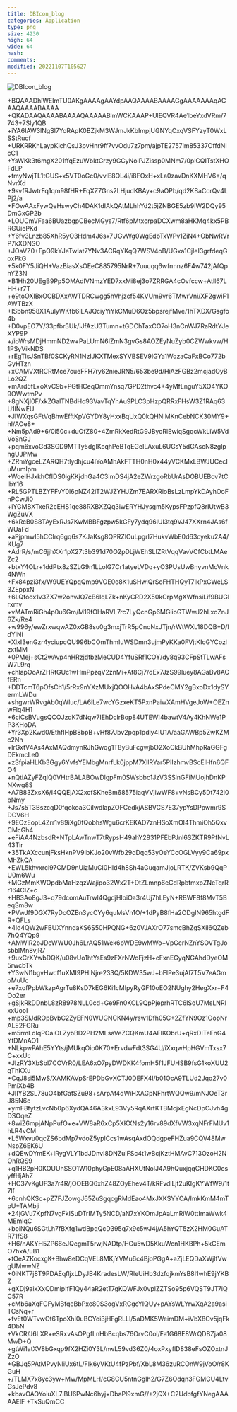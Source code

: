 ```yaml
---
title: DBIcon_blog
categories: Application
type: png
size: 4230
high: 64
wide: 64
hash: 
comments: 
modified: 20221107T105627
---
```

![DBIcon_blog][1]

[1]: data:image/png;base64,iVBORw0KGgoAAAANSUhEUgAAAEAAAABACAYAAAHdbkFIAAAABGdBTUEAALGPC/xh
+BQAAADhlWElmTU0AKgAAAAgAAYdpAAQAAAABAAAAGgAAAAAAAqACAAQAAAABAAAA
+QKADAAQAAAABAAAAQAAAAABlmWCKAAAP+UlEQVR4Ae1beYxdVRm/7743+7Sly1QB
+iYA6IAW3lNgSl7YoRApK0BZjkM3WJmJkKbImpjUGNYqCxqVSFYzyT0WxLSStRucf
+URKRRKhLaypKlchQsJ3pvHnr9ff7vvOdu7z7pm/ajpTE2757lm85337OffdNIcC1
+YsWKk3t6mgX201ffqEzuWbktGrzy9GCyNolPJZissp0MNm7/0plCQITstXHOFdEP
+tmyNwjTL1tGUS+x5VT0oGc0/vvlE8OL4i/i8FOxH+xLa0zavDnKXMHV6+/qNvrXd
+9svfRJwtrFq1qm98fHR+FqXZ7Gns2LHjudKBAy+c9aOPb/qd2KBaCcrQv4LPj2/a
+FOwAAxFywQeHswyCh4DAK1dIAkQAtMLhhYd2t5jZNBGE5zb9IW2DQy95DmGxGP2b
+LOUCmVFaa6BUazbgpCBecMGys7/Rtf6pMtxcrpaDCXwm8aHKMq4kx5PBRGUiePKd
+Y6fv3Lnzb85XhR5yO3Hdm4J6sx7UGvWg0WgEdbTxWPv1ZiN4+ObNwRVrP7kXDNSO
+JOaVZ0+FpO9kYJeTwIat7YNv3ACRqYKqQ7WSV4oB/UGxa1CjIeI3grfdeqGoxPkG
+5k0FY5JiQH+VazBiasXsOEeC885795NrR+7uuuqq6wfnnnz6F4w742jAfQphYZ3N
+B1Hh20UEgB9Pp5OMAdIVNmzYED7xxMi8ej3o7ZRRGA4cOvfccw+Atll67LHH+r7T
+e9toOXIBxOCBDXxAWTDRCwgg5hVhjzcf54KVUm9vr6TMwrVni/XF2gwiF1AWTBzX
+ISbbn958X1AulyWKfb6lLAJQciyYiYkCMuD6Oz5bpsrejfMve/1hTXDX/Gsgfo4b
+D0vpEO7Y/33pfbr3Uk/iJfAzU3Tumn+tGDChTaxCO7oH3nCnWJ7RaRdtYJeXYP9P
+/ioWrsMDjHmmND2w+PaLUmN6IZmN3gvGs8AOZEyNuZyb0CZWwkvw/H1PSyVikNDS
+rEgTlsJSnTBf0SCKyRN1NzlJKXTMexSYVBSEV9IGYa1WqzaCaFxBCo772bGyHTzn
+xCAMVXtRCRtMce7cueFFH7ry62nieJRN5/653be9d/HiAzFGBz2mcjadOyBLo2QZ
+mArd5fL+oXvC9b+PGtHCeqOmmYnsq7GPD2thvc4+4yMfLnguY5XO4YKO9OWwtmPv
+8gNXjI0F/xkZGalTNBdHo93VavTqYhAu9PLC3pHzpQRRxFHsW3Z1RAq63U1INwEU
+JIWXqsGFtVqBhwEfftKpVGYDY8yHxxBqUxQ0kQHNIMKnCebNCK30MY9+hI/AOe8+
+Nm5pAd9+6/0i50c+duOfZ80+4ZmRkXedRtG9JByoRlEwiqSgqcWkLiW5VdVoSnGJ
+pqm6xvoGd3SGD9MTTy5dgIKcqhPeBTqEGeILAxuL6UGsY5dGAscN8zglphgUJPMw
+ZRmYgceLZARQH7tlydhjcu4IYoAMhAkFTTH0nH0x44yVCKMxLBWJUCecIuMumIpm
+WqeIHJxkhCfIDS0lgKKjdhGa4C3ImDS4jA2eZWrzgoRbUrAsDOBUEBov7tCIbY16
+RL5GPTLBZYFFvY0l6pNZ42iT2WJZYHJZm7EARXRioBsLzLmpYkDAyhOoFnPCwJi0
+iYGMBXTxeR2cEHS1qe88RXBXZQq3iwERYHJysgm5KypsFPzpfQ8rIUtwB3WgZuVX
+6kRcB0S8TAyExRJs7KwMBBFgzpw5kGFy7ydq96IUl3tq9VJ47XXrn4JAs6fWUaFd
+aPjpmwI5hCClrq6gq6s7KJaKsg8QPRZlCuLpgrI7HukvWbE0d63cyeku2A4/KUg7
+AdrR/s/mC6jjhXXr1pX27t3b391d70O2pDLjWEhSLIZRtVqqVavVCfCbtLMAeZc2
+btxY4OLr+1ddPtx8zSZLG9n1LLolG7Cr1atyeLVDq+yO3PUsUwBnyvnMcVnk4NWn
+Fx84pzi3fx/W9UEYQpqQmp9VOE0e8K1uSHwiQrSoFHTHQyT7IkPxCWeLS3ZEppxN
+6LQfoox1v3ZX7w2onvJQ7cB6IqLZk+nKyCRD2X50kCrpMgXWfnsiLif9BUGlrxmv
+vMATmRiGh4p0u6Gm/M19fOHaRVL7rc7LyQcnGp6MGlioGTWwJ2hLxoZnJ6Zk/Re4
+w996y/ewZrxwqwAZ0xGB8su0g3mxjTrR5pCnoNxJTjn/rWtWXL18DQB+D/IdYlNi
+XlxI3enGzr4yciupcQU996bCOmThmIuWSDmn3ujmPyKKa0FVjtKIcGYCozlzxtMM
+0PMej+sCt2wAvp4nHRzjdtbzMeCUD4YfuSRf1COY/dy8q93CFpStTLwAFsW7L9rq
+chlapOoArZHRtGUc1wHmPpzqV2znMi+At8Cj7/dEx7JzS99luey8AGaBv8ACfERn
+DDTcmT6pOfsCh1/5rRx9nYXzMUxjQOOHvA4bAxSPdeCMY2gBxoDx1dySYermLWDu
+shgwrWRvgAb0qWluc/LA6iLe7wcYGzxeKT5PxnPaiwXAmHVgeJoW+OEZnwFlq4H1
+6ciCsBVugsQCOJzdK7dNqw7IEhDclrBop84UTEWI4bawtV4Ay4KhNWe1PP3KHoDA
+Yr3Xp2Kwd0/EthfIHpB8bpB+vHf87Jbv2pqp1pdiy4IU1A/aaGAWBp5ZwKZMc2Nh
+lrGxtV4As4AxMAQdmynRJhGwqg1T8yBuFcgwjbO2XoCkBUhMhpRaGGFgDEkmcLe0
+zSfpiaHLKb3Ggy6YvfsYEMbgMnrfLk0jppM7XllRYar5PlIzhmvBScElHfn6QFO4
+nQtiAZyFZqIQ0VHtrBALABOwDlgpFm0SWsbbc1JzV3SSlnGFiMUojhDnKPNXwg8S
+A7B83ZxsX6/I4QQEjAX2xcfSKheBm68575iaqVVjiwWF8+vNsBCy5Dt742i0bNmy
+Js7s5T3BszcqD0fqokoa3CiIwdlapZOFCedkjASBVCS7E37ypYsDPpwmr9SDCV6H
+9EOzEopL4Zrr1v89iXg0fQobhsWgu6crKEKAD7znHSoXmOI4ThmiOh5QxvCMcGh4
+eFiAA4NzbsdR+NTpLAwTnwT7tRypsH49ahY2831PFEbPJnl6SZKTR9PfNvL43Tir
+35TkAXccunjFksHknPV9IbKJo20vWfb29dDqq53yOeYCcOGLVyy9Ca69pxMhZkQA
+EWL5khvxrci97CMD9nUizMuCI0HId4h8Sh4aGuqamJjoLRTK/ZVKsb9QqPU0m6Wu
+MGzMmKWOpdbMaHzqzWajipo32Wx2T+DtZLmnp6eCdRpbtmxpZNeTqrRr164ClZ+c
+HB3Ao8gJ3+q79dcomAuTrwl4QgdjHIoiOa3r4Uj7hLEyN+RBWF8f8MvT5BeqSm8w
+PVwJf9DGX7RyDcOZBn3ycCYy6quMsVn1O/+1dPyB8fHa2ODgIN965htgdFR+QFLs
+4ld4QW2wFBUXYnndaKS6S50HPQNG+6z0VJAXrO77smcBhZgSXil6QZeb7hQ4YQp9
+AMWlR2bJDcWWU0Jh6LrAQ51Wek6pWDE9wMWo+VpGcrNZnYSOVTgJosbbIMn8vjR7
+9uxCrXYwbDQK/u08vUo1htYsEs9zFXrNWoFjzH+cFxnEGyqNGAhdDyeOM5rwcbTk
+Y3wNl1bgvHwcf1uXMI9PHINjre233Q/5KDW35wJ+bFIPe3ujAl7T5V7eAGmoMuUc
+e7xofPpbWkzpAgrTu8KsD7kEG6Ki1cMIpyRyGF10oEO2NUghy2HegXxr+F4Oo2er
+gSjkRkDDnbL8zR8978NLL0cd+Ge9Fn0KCL9QpPjeprhRTC6lSqU7MsLNRIxxUooI
+mp3SlJdROpBvbC2ZyEFN0WUGNCKN4y/rsw1Dfh05C+2ZfYN9Oz1OopNrALE2FGRu
+m5rmLdIqPOaiOLZybBD2PH2MLsaVeZCQKmU4AFIKObrU+qRxDITeFnG4YtDMnAO1
+NLkpwPAhE5YYts/jMUkqOio0K70+ErvdwFdt3SG4U/iXxqwHpHGVmTxsx7C+xxUc
+JIzRY3XbSbI7COVrR0/LEA6xO7pyDWDKK4fomH5f1JFUHSB9fsG1koXUU2qThKXu
+CqJ8si5MwS/XAMKAVpSrEPDbGvXCTJ0DEFX4l/b01OcA9TLUd2Jqo27v0PmiXb4B
+JIIYB2SL78uO4bfGatSZu98+sArpAf4dWiHXAGpNFhrtWQQw9/mNJOeT3rJ85N6c
+ymF8fytzLvcNb0p6XydQA46A3kxL93Vy5RqAXrfKTBMcjxEgNcDpCJvh4gDSOqeZ
+8wiZ6mpjANpPufO+e+VW8aR6xCp5XKXNs2y16rv89dXfVW3xqNFrFMUv1hLR4vCM
+L5Wxvu0qcZS6bdMp7vdoZ5yplCcs1wAsqAxdOQdgpeFHZua9CQV48MwNspZ6EK6U
+dQEwDYmEK+lRygVLY1bdJDnvI8DNZuiFSc4t1wBcjKztHMAvC713OzoH2NOhRQS9
+q1HB2pH0KOUUhSSO1W10phyGpE08aAHXUtNolJ4A9hQuxjqqCHDKC0csyffHjAhZ
+HC37vKgUF3a7r4R/jOOEBQ6xhZ48ZOyEhev4T/kRFvdlLjt2uKIgKYWfW9/1t7lf
+6cnhQKSc+pZ7FJZowgJ65ZuSgqcgRMdEao4MxJXKSYYOA/ImkKmM4mTpU+TAMbji
+24jGVu7KpfN7vgFkISuDTrIMTy5NCD/aN7xYKOmJpAaLmRiW0ttImaWwk4MEmlqC
+boiNQu6SGtLh7fBXfg1wdBpqQcD395q7x9c5wJ4j/A5hYQT5zX2HM0GuATR71fS8
+H6/nAKYH5ZP66eJQcgmT5rwjNADtp/HGu5wD5KkuWcn1HKBPh+5kCEmO7hxA/uB1
+tOeAZKocxgK+Bhw8eDCqVEL8MKjYVMu6c4BjoPGgA+aZjLEQDaXWjlfVwgUMwwNZ
+0iNKT7j8T9PDAEqfljxLDyJB4KradesLW/RleUiHb3dzfqjkmYsB8I1whE9jYKBZ
+gXDj9aixXxQDmipIfF1Qy44aR2etT7gKQWFJx0vplZZTSo95p6VQST9JT7iQC57R
+cMb6aXqFGFyMBfqeBbPxc80S3ogVxRCgcYIQUy+pAYsWLYrwXqA2a9asiTCsNq+r
+fvEt0WTvwOt6TpoXhI0uBCYoi3jHFgRLLl/5aDMK5WeimDM+iVbX8Cv5jqFk4DbN
+VkCR/J6LXR+eSRxvAsOPgfLnHbBcqbs76OrvC0ol/Fa1G68E8WrQDBZja08MwD+Q
+gtWi1atXV8bGxqp9fX2HZi0Y3L/nwL59vd36Z0/4oxPxyflD838eFsOZOxtnJZzO
+GBJq5PAtMPvyNliUx6tL/Flk6yVKtU4fPzPbf/XbL8M36zuRCOnW9jVoO/r8KGuH
+/TLMX7x8yc3yw+Mw/MpMLH/cG8CU5ntnGgIh2/G7Z6Odqn3FGMCU4LtvGsJePdv8
+kbavOAOYoiuXL7lBU6PwNc6hyj+DbaPl9xmG//+2jQX+C2UdbfgfYNegAAAAAElF
+TkSuQmCC
